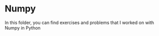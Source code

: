 # Numpy

In this folder, you can find exercises and problems that I worked on with Numpy in Python 
